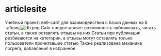 # articlesite
Учебный проект: веб-сайт для взаимодействия с базой данных на 6 таблиц
![db.png](https://github.com/s1kiri/articlesite/main/db.png)
Сайт предоставляет возможность публиковать, читать статьи, а также оставлять отзывы на них
Статьи при публикации резбиваются на категории, а отзывы могут оставлять только пользователи прочитавшие статью
Также реализована механика логрега, добавления в избранное
